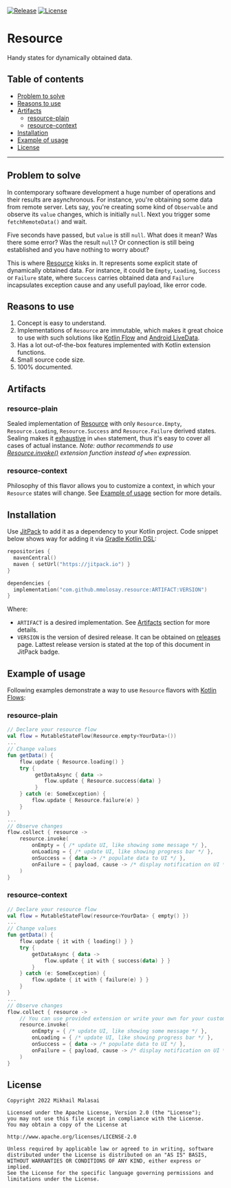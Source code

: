 [![Release](https://jitpack.io/v/mmolosay/resource.svg)](https://jitpack.io/#mmolosay/resource)
[![License](https://img.shields.io/badge/license-Apache%20License%202.0-blue.svg?style=flat)](https://www.apache.org/licenses/LICENSE-2.0)

# Resource
Handy states for dynamically obtained data.

## Table of contents
* [Problem to solve](#problem-to-solve)
* [Reasons to use](#reasons-to-use)
* [Artifacts](#artifacts)
  * [resource-plain](#resource-plain)
  * [resource-context](#resource-context)
* [Installation](#installation)
* [Example of usage](#example-of-usage)
* [License](#license)

------

## Problem to solve
In contemporary software development a huge number of operations and their results are asynchronous.
For instance, you're obtaining some data from remote server. Lets say, you're creating some kind of `Observable` and observe its `value` changes, which is initially `null`. Next you trigger some `fetchRemoteData()` and wait.

Five seconds have passed, but `value` is still `null`. What does it mean? Was there some error? Was the result `null`? Or connection is still being established and you have nothing to worry about?

This is where [Resource](/resource-plain/src/main/kotlin/com/mmolosay/resource/Resource.kt) kisks in.
It represents some explicit state of dynamically obtained data. For instance, it could be `Empty`, `Loading`, `Success` or `Failure` state, where `Success` carries obtained data and `Failure` incapsulates exception cause and any usefull payload, like error code.

## Reasons to use
1. Concept is easy to understand.
2. Implementations of `Resource` are immutable, which makes it great choice to use with such solutions like [Kotlin Flow](https://kotlin.github.io/kotlinx.coroutines/kotlinx-coroutines-core/kotlinx.coroutines.flow/-flow/) and [Android LiveData](https://developer.android.com/reference/androidx/lifecycle/LiveData).
3. Has a lot out-of-the-box features implemented with Kotlin extension functions.
3. Small source code size.
4. 100% documented.

## Artifacts
### resource-plain
Sealed implementation of [Resource](/resource-plain/src/main/kotlin/com/mmolosay/resource/Resource.kt) with only `Resource.Empty`, `Resource.Loading`, `Resource.Success` and `Resource.Failure` derived states.
Sealing makes it [exhaustive](https://kotlinlang.org/docs/sealed-classes.html#sealed-classes-and-when-expression) in `when` statement, thus it's easy to cover all cases of actual instance.
*Note: author recommends to use [Resource.invoke()](/resource-plain/src/main/kotlin/com/mmolosay/resource/ext/ResourceExt.kt#L99) extension function instead of `when` expression.*

### resource-context
Philosophy of this flavor allows you to customize a context, in which your `Resource` states will change. See [Example of usage](#example-of-usage) section for more details.

## Installation
Use [JitPack](https://www.jitpack.io) to add it as a dependency to your Kotlin project.
Code snippet below shows way for adding it via [Gradle Kotlin DSL](https://docs.gradle.org/current/userguide/kotlin_dsl.html):
```kotlin
repositories {
  mavenCentral()
  maven { setUrl("https://jitpack.io") }
}

dependencies {
  implementation("com.github.mmolosay.resource:ARTIFACT:VERSION")
}
```
Where:
* `ARTIFACT` is a desired implementation. See [Artifacts](#artifacts) section for more details.
* `VERSION` is the version of desired release. It can be obtained on [releases](https://github.com/mmolosay/Resource/releases) page. Lattest release version is stated at the top of this document in JitPack badge.

## Example of usage
Following examples demonstrate a way to use `Resource` flavors with [Kotlin Flows](https://kotlin.github.io/kotlinx.coroutines/kotlinx-coroutines-core/kotlinx.coroutines.flow/-flow/):

### resource-plain
```kotlin
// Declare your resource flow
val flow = MutableStateFlow(Resource.empty<YourData>())
...
// Change values
fun getData() {
    flow.update { Resource.loading() }
    try {
         getDataAsync { data ->
            flow.update { Resource.success(data) }
         }
    } catch (e: SomeException) {
        flow.update { Resource.failure(e) }
    }
}
...
// Observe changes
flow.collect { resource ->
    resource.invoke(
        onEmpty = { /* update UI, like showing some message */ },
        onLoading = { /* update UI, like showing progress bar */ },
        onSuccess = { data -> /* populate data to UI */ },
        onFailure = { payload, cause -> /* display notification on UI */ }
    )
}
```

### resource-context
```kotlin
// Declare your resource flow
val flow = MutableStateFlow(resource<YourData> { empty() })
...
// Change values
fun getData() {
    flow.update { it with { loading() } }
    try {
        getDataAsync { data ->
            flow.update { it with { success(data) } }
        }
    } catch (e: SomeException) {
        flow.update { it with { failure(e) } }
    }
}
...
// Observe changes
flow.collect { resource ->
    // You can use provided extension or write your own for your custom states
    resource.invoke(
        onEmpty = { /* update UI, like showing some message */ },
        onLoading = { /* update UI, like showing progress bar */ },
        onSuccess = { data -> /* populate data to UI */ },
        onFailure = { payload, cause -> /* display notification on UI */ }
    )
}
```

## License
```text
Copyright 2022 Mikhail Malasai

Licensed under the Apache License, Version 2.0 (the "License");
you may not use this file except in compliance with the License.
You may obtain a copy of the License at

http://www.apache.org/licenses/LICENSE-2.0

Unless required by applicable law or agreed to in writing, software
distributed under the License is distributed on an "AS IS" BASIS,
WITHOUT WARRANTIES OR CONDITIONS OF ANY KIND, either express or implied.
See the License for the specific language governing permissions and
limitations under the License.
```
